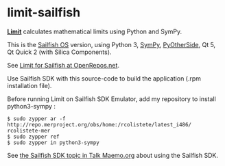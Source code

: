 limit-sailfish
==============

[**Limit**](http://www.robertocolistete.net/Limit/) calculates mathematical limits using Python and SymPy.

This is the [Sailfish OS](https://sailfishos.org/) version, using Python 3, [SymPy](http://sympy.org/), [PyOtherSide](http://thp.io/2011/pyotherside/), Qt 5, Qt Quick 2 (with Silica Components).

See [Limit for Sailfish at OpenRepos.net](https://openrepos.net/content/rcolistete/limit-sailfish-os).

Use Sailfish SDK with this source-code to build the application (.rpm installation file).

Before running Limit on Sailfish SDK Emulator, add my repository to install python3-sympy :

    $ sudo zypper ar -f http://repo.merproject.org/obs/home:/rcolistete/latest_i486/ rcolistete-mer  
    $ sudo zypper ref  
    $ sudo zypper in python3-sympy  

See [the Sailfish SDK topic in Talk Maemo.org](http://talk.maemo.org/showthread.php?t=89294 ) about using the Sailfish SDK.

